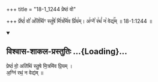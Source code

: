 +++
title = "18-1_1244 प्रेष्ठं वो"

+++
प्रे꣡ष्ठं꣢ वो꣣ अ꣡ति꣢र्थिꣳ स्तु꣣षे꣢ मि꣣त्र꣡मि꣢व प्रि꣣य꣢म्। अ꣢ग्ने꣣ र꣢थं꣣ न꣡ वेद्य꣢꣯म् ॥ 18-1:1244 ॥

<div class="js_include" newlevelforh1="2" title="विश्वास-शाकल-प्रस्तुतिः" unfilled url="/vedAH_Rk/shAkalam/saMhitA/vishvAsa-prastutiH/08/084/01_preShThaM_vo.md">
<details open><summary><h2>विश्वास-शाकल-प्रस्तुतिः ...{Loading}...</h2></summary>


प्रेष्ठं॑ वो॒ अति॑थिं स्तु॒षे मि॒त्रमि॑व प्रि॒यम् ।  
अ॒ग्निं रथं॒ न वेद्य॑म् ॥

</details>
</div>